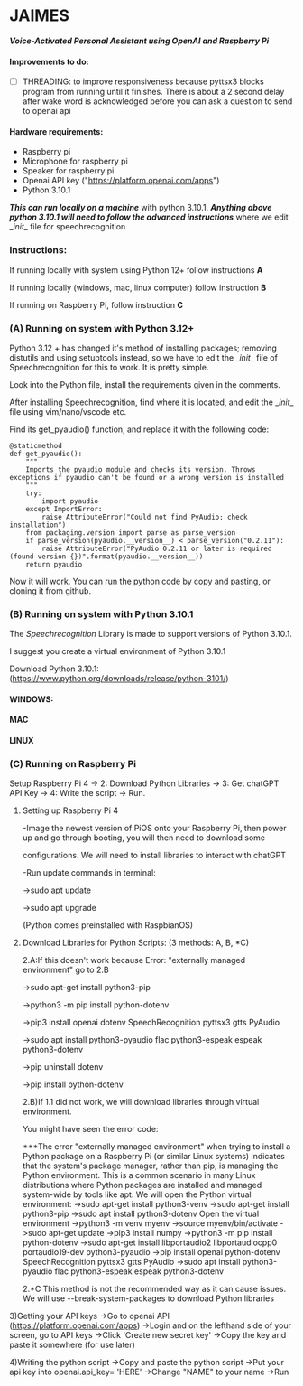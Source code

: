 # JAIMES

***Voice-Activated Personal Assistant using OpenAI and Raspberry Pi***

#### **Improvements to do:** 

- [ ] THREADING: to improve responsiveness because pyttsx3 blocks program from running until it finishes. There is about a 2 second delay after wake word is acknowledged before you can ask a question to send to openai api

#### Hardware requirements:

- Raspberry pi 
- Microphone for raspberry pi
- Speaker for raspberry pi
- Openai API key ("https://platform.openai.com/apps")
- Python 3.10.1

***This can run locally on a machine*** with python 3.10.1. ***Anything above python 3.10.1 will need to follow the advanced instructions*** where we edit \__init__ file for speechrecognition

### Instructions:

If running locally with system using Python 12+ follow instructions **A**

If running locally (windows, mac, linux computer) follow instruction **B**

If running on Raspberry Pi, follow instruction **C**



### (A) Running on system with Python 3.12+

Python 3.12 + has changed it's method of installing packages; removing distutils and using setuptools instead, so we have to edit the \__init__ file of Speechrecognition for this to work. It is pretty simple.

Look into the Python file, install the requirements given in the comments.

After installing Speechrecognition, find where it is located, and edit the \__init__ file using vim/nano/vscode etc.

Find its get_pyaudio() function, and replace it with the following code:

    @staticmethod
    def get_pyaudio():
        """
        Imports the pyaudio module and checks its version. Throws exceptions if pyaudio can't be found or a wrong version is installed
        """
        try:
            import pyaudio
        except ImportError:
            raise AttributeError("Could not find PyAudio; check installation")
        from packaging.version import parse as parse_version
        if parse_version(pyaudio.__version__) < parse_version("0.2.11"):
            raise AttributeError("PyAudio 0.2.11 or later is required (found version {})".format(pyaudio.__version__))
        return pyaudio

Now it will work. You can run the python code by copy and pasting, or cloning it from github.

### (B) Running on system with Python 3.10.1 

The *Speechrecognition* Library is made to support versions of Python 3.10.1. 

I suggest you create a virtual environment of Python 3.10.1

Download Python 3.10.1: (https://www.python.org/downloads/release/python-3101/)

#### WINDOWS:


#### MAC

#### LINUX 


### (C) Running on Raspberry Pi
Setup Raspberry Pi 4 -> 2: Download Python Libraries -> 3: Get chatGPT API Key -> 4: Write the script -> Run.

1) Setting up Raspberry Pi 4
   
   -Image the newest version of PiOS onto your Raspberry Pi, then power up and go through booting, you will then need to download some
   
    configurations. We will need to install libraries to interact with chatGPT
   
   -Run update commands in terminal:
   
     ->sudo apt update
   
     ->sudo apt upgrade
   
     (Python comes preinstalled with RaspbianOS)
   
2) Download Libraries for Python Scripts: (3 methods: A, B, *C)
   
   2.A:If this doesn't work because Error: "externally managed environment" go to 2.B
   
     ->sudo apt-get install python3-pip
   
     ->python3 -m pip install python-dotenv
   
     ->pip3 install openai dotenv SpeechRecognition pyttsx3 gtts PyAudio
   
     ->sudo apt install python3-pyaudio flac python3-espeak espeak python3-dotenv
   
     ->pip uninstall dotenv
   
     ->pip install python-dotenv
   
    2.B)If 1.1 did not work, we will download libraries through virtual environment.
   
   You might have seen the error code:
   
    ***The error "externally managed environment" when trying to install a Python package on a Raspberry Pi (or similar Linux systems)   indicates that the system's package manager,          rather than pip, is managing the Python environment. This is a common scenario in many Linux distributions where Python packages are installed and managed system-wide by tools like       apt.
      We will open the Python virtual environment:
      ->sudo apt-get install python3-venv
      ->sudo apt-get install python3-pip
      ->sudo apt install python3-dotenv
      Open the virtual environment
      ->python3 -m venv myenv
      ->source myenv/bin/activate
      ->sudo apt-get update
      ->pip3 install numpy
      ->python3 -m pip install python-dotenv
      ->sudo apt-get install libportaudio2 libportaudiocpp0 portaudio19-dev python3-pyaudio
      ->pip install openai python-dotenv SpeechRecognition pyttsx3 gtts PyAudio
      ->sudo apt install python3-pyaudio flac python3-espeak espeak python3-dotenv
      
   2.*C This method is not the recommended way as it can cause issues. We will use --break-system-packages to download Python libraries
   

3)Getting your API keys
   ->Go to openai API (https://platform.openai.com/apps)
   ->Login and on the lefthand side of your screen, go to API keys
   ->Click 'Create new secret key'
   ->Copy the key and paste it somewhere (for use later)

4)Writing the python script
   ->Copy and paste the python script
   ->Put your api key into openai.api_key= 'HERE'
   ->Change "NAME" to your name
   ->Run


